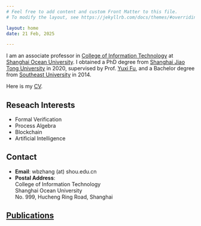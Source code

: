 ```yaml
---
# Feel free to add content and custom Front Matter to this file.
# To modify the layout, see https://jekyllrb.com/docs/themes/#overriding-theme-defaults

layout: home
date: 21 Feb, 2025

---
```


I am an associate professor in [College of Information Technology][college-shou] at [Shanghai Ocean University][shou].
I obtained a PhD degree from [Shanghai Jiao Tong University][sjtu] in 2020, supervised by Prof. [Yuxi Fu][yuxi],
and a Bachelor degree from [Southeast University][seu] in 2014.

Here is my [CV][cv].


## Reseach Interests
- Formal Verification
- Process Algebra
- Blockchain
- Artificial Intelligence

## Contact 
- <b>Email</b>: wbzhang (at) shou.edu.cn<br> 
- <b>Postal Address</b>: <br>College of Information Technology <br> Shanghai Ocean University <br> No. 999, Hucheng Ring Road, Shanghai <br> 

## [Publications][publication] 

[publication]: https://wenbozhang.github.io/publications/
[college-shou]: https://xxxy.shou.edu.cn
[shou]: https://www.shou.edu.cn
[sjtu]: https://www.sjtu.edu.cn/
[seu]: https://www.seu.edu.cn/
[yuxi]: http://basics.sjtu.edu.cn/~yuxi/
[cv]:../pdf/CV.pdf
